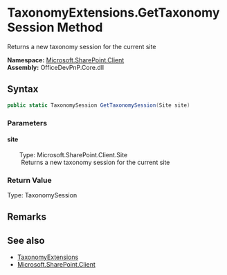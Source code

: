 # TaxonomyExtensions.GetTaxonomySession Method  
 Returns a new taxonomy session for the current site   

**Namespace:** [Microsoft.SharePoint.Client](Microsoft.SharePoint.Client.md)  
**Assembly:** OfficeDevPnP.Core.dll  
## Syntax
```C#
public static TaxonomySession GetTaxonomySession(Site site)
```
### Parameters
#### site  
&emsp;&emsp;Type: Microsoft.SharePoint.Client.Site  
&emsp;&emsp; Returns a new taxonomy session for the current site   

  

### Return Value
Type: TaxonomySession  
  


## Remarks
  
## See also
- [TaxonomyExtensions](Microsoft.SharePoint.Client.TaxonomyExtensions.md) 
- [Microsoft.SharePoint.Client](Microsoft.SharePoint.Client.md) 
